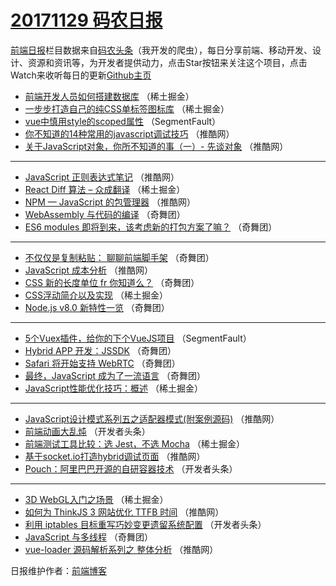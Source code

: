 # [20171129 码农日报](https://toutiao.qdkfweb.cn/date/2017/11/29)

[前端日报](https://qdkfweb.cn/c/news)栏目数据来自[码农头条](https://toutiao.qdkfweb.cn/)（我开发的爬虫），每日分享前端、移动开发、设计、资源和资讯等，为开发者提供动力，点击Star按钮来关注这个项目，点击Watch来收听每日的更新[Github主页](https://github.com/kujian/frontendDaily)
* [前端开发人员如何搭建数据库](https://toutiao.qdkfweb.cn/58066.html) （稀土掘金）
* [一步步打造自己的纯CSS单标签图标库](https://toutiao.qdkfweb.cn/58068.html) （稀土掘金）
* [vue中慎用style的scoped属性](https://toutiao.qdkfweb.cn/58041.html) （SegmentFault）
* [你不知道的14种常用的javascript调试技巧](https://toutiao.qdkfweb.cn/58045.html) （推酷网）
* [关于JavaScript对象，你所不知道的事（一）- 先谈对象](https://toutiao.qdkfweb.cn/58052.html) （推酷网）

***
* [JavaScript 正则表达式笔记](https://toutiao.qdkfweb.cn/58043.html) （推酷网）
* [React Diff 算法 &#8211; 众成翻译](https://toutiao.qdkfweb.cn/58062.html) （稀土掘金）
* [NPM — JavaScript 的包管理器](https://toutiao.qdkfweb.cn/58050.html) （推酷网）
* [WebAssembly 与代码的编译](https://toutiao.qdkfweb.cn/58097.html) （奇舞团）
* [ES6 modules 即将到来，该考虑新的打包方案了嘛？](https://toutiao.qdkfweb.cn/58088.html) （奇舞团）

***
* [不仅仅是复制粘贴： 聊聊前端脚手架](https://toutiao.qdkfweb.cn/58099.html) （奇舞团）
* [JavaScript 成本分析](https://toutiao.qdkfweb.cn/58047.html) （推酷网）
* [CSS 新的长度单位 fr 你知道么？](https://toutiao.qdkfweb.cn/58079.html) （奇舞团）
* [CSS浮动简介以及实现](https://toutiao.qdkfweb.cn/58065.html) （稀土掘金）
* [Node.js v8.0 新特性一览](https://toutiao.qdkfweb.cn/58092.html) （奇舞团）

***
* [5个Vuex插件，给你的下个VueJS项目](https://toutiao.qdkfweb.cn/58040.html) （SegmentFault）
* [Hybrid APP 开发：JSSDK](https://toutiao.qdkfweb.cn/58095.html) （奇舞团）
* [Safari 将开始支持 WebRTC](https://toutiao.qdkfweb.cn/58085.html) （奇舞团）
* [最终，JavaScript 成为了一流语言](https://toutiao.qdkfweb.cn/58129.html) （奇舞团）
* [JavaScript性能优化技巧：概述](https://toutiao.qdkfweb.cn/58059.html) （稀土掘金）

***
* [JavaScript设计模式系列五之适配器模式(附案例源码)](https://toutiao.qdkfweb.cn/58044.html) （推酷网）
* [前端动画大乱炖](https://toutiao.qdkfweb.cn/58008.html) （开发者头条）
* [前端测试工具比较：选 Jest，不选 Mocha](https://toutiao.qdkfweb.cn/58063.html) （稀土掘金）
* [基于socket.io打造hybrid调试页面](https://toutiao.qdkfweb.cn/58048.html) （推酷网）
* [Pouch：阿里巴巴开源的自研容器技术](https://toutiao.qdkfweb.cn/58000.html) （开发者头条）

***
* [3D WebGL入门之场景](https://toutiao.qdkfweb.cn/58064.html) （稀土掘金）
* [如何为 ThinkJS 3 网站优化 TTFB 时间](https://toutiao.qdkfweb.cn/58049.html) （推酷网）
* [利用 iptables 目标重写巧妙变更遗留系统配置](https://toutiao.qdkfweb.cn/58118.html) （开发者头条）
* [JavaScript 与多线程](https://toutiao.qdkfweb.cn/58102.html) （奇舞团）
* [vue-loader 源码解析系列之 整体分析](https://toutiao.qdkfweb.cn/58051.html) （推酷网）

日报维护作者：[前端博客](https://qdkfweb.cn/) 